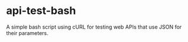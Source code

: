 # api-test-bash
A simple bash script using cURL for testing web APIs that use JSON for their parameters.  
